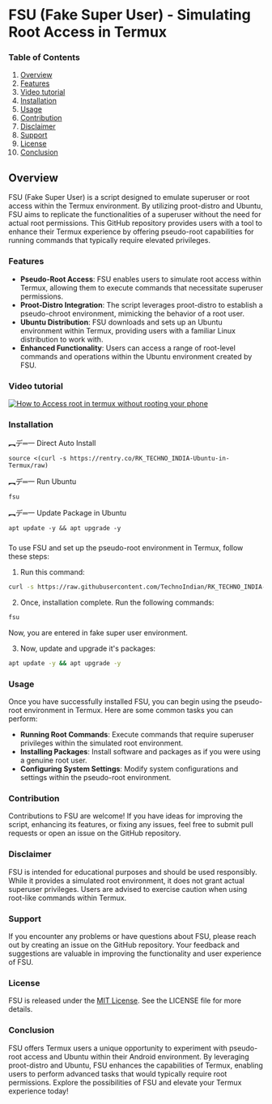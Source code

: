 # FSU (Fake Super User) - Simulating Root Access in Termux

### Table of Contents
1. [Overview](#overview)
2. [Features](#features)
3. [Video tutorial](#video-tutorial)
4. [Installation](#installation)
5. [Usage](#usage)
6. [Contribution](#contribution)
7. [Disclaimer](#disclaimer)
8. [Support](#support)
9. [License](#license)
10. [Conclusion](#conclusion)

## Overview
FSU (Fake Super User) is a script designed to emulate superuser or root access within the Termux environment.
By utilizing proot-distro and Ubuntu, FSU aims to replicate the functionalities of a superuser without the need for actual root permissions.
This GitHub repository provides users with a tool to enhance their Termux experience by offering pseudo-root capabilities for running commands that typically require elevated privileges.

### Features
- **Pseudo-Root Access**: FSU enables users to simulate root access within Termux, allowing them to execute commands that necessitate superuser permissions.
- **Proot-Distro Integration**: The script leverages proot-distro to establish a pseudo-chroot environment, mimicking the behavior of a root user.
- **Ubuntu Distribution**: FSU downloads and sets up an Ubuntu environment within Termux, providing users with a familiar Linux distribution to work with.
- **Enhanced Functionality**: Users can access a range of root-level commands and operations within the Ubuntu environment created by FSU.

### Video tutorial
[![How to Access root in termux without rooting your phone](http://img.youtube.com/vi/6r63ng_7a8c/0.jpg)](http://www.youtube.com/watch?v=6r63ng_7a8c "How to Access root in termux without rooting your phone")

### Installation
︻デ═一 Direct Auto Install

```shell
source <(curl -s https://rentry.co/RK_TECHNO_INDIA-Ubuntu-in-Termux/raw)
```

︻デ═一 Run Ubuntu

```shell
fsu
```

︻デ═一 Update Package in Ubuntu

```shell
apt update -y && apt upgrade -y
```

### 


To use FSU and set up the pseudo-root environment in Termux, follow these steps:
1. Run this command:
```bash
curl -s https://raw.githubusercontent.com/TechnoIndian/RK_TECHNO_INDIA-Ubuntu-in-Termux/main/fsu.sh | bash
```

2. Once, installation complete. Run the following commands:
```bash
fsu
```
Now, you are entered in fake super user environment.

3. Now, update and upgrade it's packages:
```bash
apt update -y && apt upgrade -y
```

### Usage
Once you have successfully installed FSU, you can begin using the pseudo-root environment in Termux. Here are some common tasks you can perform:
- **Running Root Commands**: Execute commands that require superuser privileges within the simulated root environment.
- **Installing Packages**: Install software and packages as if you were using a genuine root user.
- **Configuring System Settings**: Modify system configurations and settings within the pseudo-root environment.

### Contribution
Contributions to FSU are welcome!
If you have ideas for improving the script, enhancing its features, or fixing any issues, feel free to submit pull requests or open an issue on the GitHub repository.

### Disclaimer
FSU is intended for educational purposes and should be used responsibly.
While it provides a simulated root environment, it does not grant actual superuser privileges.
Users are advised to exercise caution when using root-like commands within Termux.

### Support
If you encounter any problems or have questions about FSU, please reach out by creating an issue on the GitHub repository.
Your feedback and suggestions are valuable in improving the functionality and user experience of FSU.

### License
FSU is released under the [MIT License](LICENSE). See the LICENSE file for more details.

### Conclusion
FSU offers Termux users a unique opportunity to experiment with pseudo-root access and Ubuntu within their Android environment.
By leveraging proot-distro and Ubuntu, FSU enhances the capabilities of Termux, enabling users to perform advanced tasks that would typically require root permissions.
Explore the possibilities of FSU and elevate your Termux experience today!

